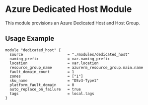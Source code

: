 # Azure Dedicated Host Module

This module provisions an Azure Dedicated Host and Host Group.

## Usage Example
```hcl
module "dedicated_host" {
  source                    = "./modules/dedicated_host"
  naming_prefix             = var.naming_prefix
  location                  = var.location
  resource_group_name       = azurerm_resource_group.main.name
  fault_domain_count        = 1
  zones                     = ["1"]
  sku_name                  = "DSv3-Type1"
  platform_fault_domain     = 0
  auto_replace_on_failure   = true
  tags                      = local.tags
}
```

